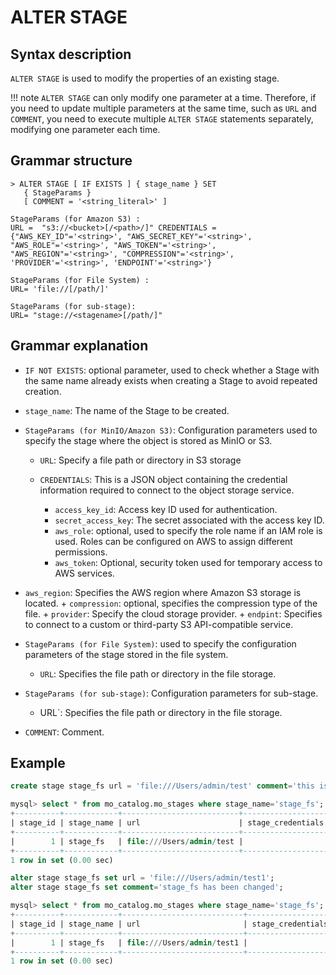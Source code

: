 # **ALTER STAGE**

## **Syntax description**

`ALTER STAGE` is used to modify the properties of an existing stage.

!!! note
    `ALTER STAGE` can only modify one parameter at a time. Therefore, if you need to update multiple parameters at the same time, such as `URL` and `COMMENT`, you need to execute multiple `ALTER STAGE` statements separately, modifying one parameter each time.

## **Grammar structure**

```
> ALTER STAGE [ IF EXISTS ] { stage_name } SET
   { StageParams }
   [ COMMENT = '<string_literal>' ]
   
StageParams (for Amazon S3) :
URL =  "s3://<bucket>[/<path>/]" CREDENTIALS = {"AWS_KEY_ID"='<string>', "AWS_SECRET_KEY"='<string>', "AWS_ROLE"='<string>', "AWS_TOKEN"='<string>', "AWS_REGION"='<string>', "COMPRESSION"='<string>', 'PROVIDER'='<string>', 'ENDPOINT'='<string>'}
                                                    
StageParams (for File System) :
URL= 'file://[/path/]'

StageParams (for sub-stage):
URL= "stage://<stagename>[/path/]"
```

## **Grammar explanation**

- `IF NOT EXISTS`: optional parameter, used to check whether a Stage with the same name already exists when creating a Stage to avoid repeated creation.

- `stage_name`: The name of the Stage to be created.

- `StageParams (for MinIO/Amazon S3)`: Configuration parameters used to specify the stage where the object is stored as MinIO or S3.

    - `URL`: Specify a file path or directory in S3 storage
    - `CREDENTIALS`: This is a JSON object containing the credential information required to connect to the object storage service.

        + `access_key_id`: Access key ID used for authentication.
        + `secret_access_key`: The secret associated with the access key ID.
        + `aws_role`: optional, used to specify the role name if an IAM role is used. Roles can be configured on AWS to assign different permissions.
        + `aws_token`: Optional, security token used for temporary access to AWS services.

+ `aws_region`: Specifies the AWS region where Amazon S3 storage is located.
         + `compression`: optional, specifies the compression type of the file.
         + `provider`: Specify the cloud storage provider.
         + `endpint`: Specifies to connect to a custom or third-party S3 API-compatible service.

- `StageParams (for File System)`: used to specify the configuration parameters of the stage stored in the file system.

    - `URL`: Specifies the file path or directory in the file storage.

- `StageParams (for sub-stage)`: Configuration parameters for sub-stage.
  
    - URL`: Specifies the file path or directory in the file storage.

- `COMMENT`: Comment.

## **Example**

```sql
create stage stage_fs url = 'file:///Users/admin/test' comment='this is a stage';

mysql> select * from mo_catalog.mo_stages where stage_name='stage_fs';
+----------+------------+--------------------------+-------------------+--------------+---------------------+-----------------+
| stage_id | stage_name | url                      | stage_credentials | stage_status | created_time        | comment         |
+----------+------------+--------------------------+-------------------+--------------+---------------------+-----------------+
|        1 | stage_fs   | file:///Users/admin/test |                   | disabled     | 2024-10-09 03:46:00 | this is a stage |
+----------+------------+--------------------------+-------------------+--------------+---------------------+-----------------+
1 row in set (0.00 sec)

alter stage stage_fs set url = 'file:///Users/admin/test1';
alter stage stage_fs set comment='stage_fs has been changed';

mysql> select * from mo_catalog.mo_stages where stage_name='stage_fs';
+----------+------------+---------------------------+-------------------+--------------+---------------------+---------------------------+
| stage_id | stage_name | url                       | stage_credentials | stage_status | created_time        | comment                   |
+----------+------------+---------------------------+-------------------+--------------+---------------------+---------------------------+
|        1 | stage_fs   | file:///Users/admin/test1 |                   | disabled     | 2024-10-09 03:46:00 | stage_fs has been changed |
+----------+------------+---------------------------+-------------------+--------------+---------------------+---------------------------+
1 row in set (0.00 sec)
```
